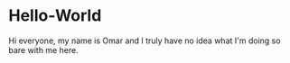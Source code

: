 # Hello-World

Hi everyone, my name is Omar and I truly have no idea what I'm doing so bare with me here.

